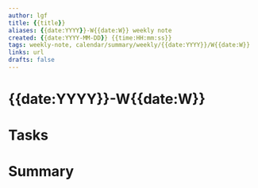 ```yaml
---
author: lgf
title: {{title}}
aliases: {{date:YYYY}}-W{{date:W}} weekly note
created: {{date:YYYY-MM-DD}} {{time:HH:mm:ss}}
tags: weekly-note, calendar/summary/weekly/{{date:YYYY}}/W{{date:W}}
links: url
drafts: false
---
```

# {{date:YYYY}}-W{{date:W}}
# Tasks


# Summary

